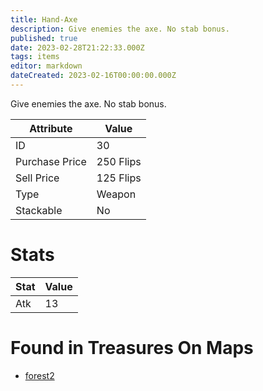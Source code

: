 ```yaml
---
title: Hand-Axe
description: Give enemies the axe. No stab bonus.
published: true
date: 2023-02-28T21:22:33.000Z
tags: items
editor: markdown
dateCreated: 2023-02-16T00:00:00.000Z
---
```


Give enemies the axe. No stab bonus.

|Attribute|Value|
|-|-|
|ID|30|
|Purchase Price|250 Flips|
|Sell Price|125 Flips|
|Type|Weapon|
|Stackable|No|

# Stats
|Stat|Value|
|-|-|
|Atk|13|

# Found in Treasures On Maps
 * [forest2](/maps/forest2)